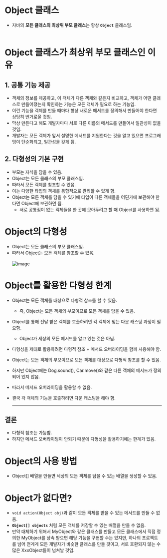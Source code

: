 # Object 클래스

- 자바의 **모든 클래스의 최상위 부모 클래스**는 항상 **`Object`** 클래스임.<br><br>

# Object 클래스가 최상위 부모 클래스인 이유

## 1. 공통 기능 제공

- 객체의 정보를 제공하고, 이 객체가 다른 객체와 같은지 비교하고, 객체가 어떤 클래스로 만들어졌는지 확인하는 기능은 모든 객체가 필요로 하는 기능임.
- 이런 기능을 객체를 만들 때마다 항상 새로운 메서드를 정의해서 만들어야 한다면 상당히 번거로울 것임.
- 막상 만든다고 해도 개발자마다 서로 다른 이름의 메서드를 만들어서 일관성이 없을 것임.
- 개발자는 모든 객체가 앞서 설명한 메서드를 지원한다는 것을 알고 있으면 프로그래밍이 단순화되고, 일관성을 갖게 됨.

## 2. 다형성의 기본 구현

- 부모는 자식을 담을 수 있음.
- Object는 모든 클래스의 부모 클래스임.
- 따라서 모든 객체를 참조할 수 있음.
- 이는 다양한 타입의 객체를 통합적으로 관리할 수 있게 함.
- Object는 모든 객체를 담을 수 있기에 타입이 다른 객체들을 어딘가에 보관해야 한다면 Object에 보관하면 됨.
  - 서로 공통점이 없는 객체들을 한 곳에 모아두려고 할 때 Object를 사용하면 됨.
 
# Object의 다형성

- Object는 모든 클래스의 부모 클래스임.
- 따라서 Object는 모든 객체를 참조할 수 있음.<br><br>
![image](https://github.com/wkdtjdwns/Java/assets/128266768/008ca4eb-b458-45e9-b346-81e4a9e54a0d)

# Object를 활용한 다형성 한계

- Object는 모든 객체를 대상으로 다형적 참조를 할 수 있음.
  
    - 즉, Object는 모든 객체의 부모이므로 모든 객체를 담을 수 있음.
    
- Object를 통해 전달 받은 객체를 호출하려면 각 객체에 맞는 다운 캐스팅 과정이 필요함.
  
    - Object가 세상의 모든 메서드를 알고 있는 것은 아님.
    
- 다형성을 제대로 활용하려면 다형적 참조 + 메서드 오버라이딩을 함께 사용해야 함.
- Object는 모든 객체의 부모이므로 모든 객체를 대상으로 다형적 참조를 할 수 있음.
- 하지만 Object에는 Dog.sound(), Car.move()와 같은 다른 객체의 메서드가 정의되어 있지 않음.
- 따라서 메서드 오버라이딩을 활용할 수 없음.
- 결국 각 객체의 기능을 호출하려면 다운 캐스팅을 해야 함.
    
    ---
    
## 결론

- 다형적 참조는 가능함.
- 하지만 메서드 오버라이딩이 안되기 때문에 다형성을 활용하기에는 한계가 있음.
    
# Object의 사용 방법

- Object[] 배열을 만들면 세상의 모든 객체를 담을 수 있는 배열을 생성할 수 있음.

# Object가 없다면?

- `void action(Object obj)`과 같이 모든 객체를 받을 수 있는 메서드를 만들 수 없음.
- **`Object[] objects`** 처럼 모든 객체를 저장할 수 있는 배열을 만들 수 없음.
- 만약 대체하기 위해서 MyObject와 같은 클래스를 만들고 모든 클래스에서 직접 정의한 MyObject를 상속 받으면 해당 기능을 구현할 수는 있지만, 하나의 프로젝트를 넘어 전계계 모든 개발자가 비슷한 클래스를 만들 것이고, 서로 호환되지 않는 수많은 XxxObject들이 넘쳐날 것임.
